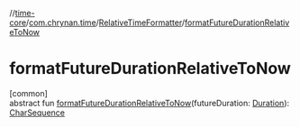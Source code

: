 //[time-core](../../../index.md)/[com.chrynan.time](../index.md)/[RelativeTimeFormatter](index.md)/[formatFutureDurationRelativeToNow](format-future-duration-relative-to-now.md)

# formatFutureDurationRelativeToNow

[common]\
abstract fun [formatFutureDurationRelativeToNow](format-future-duration-relative-to-now.md)(futureDuration: [Duration](https://kotlinlang.org/api/latest/jvm/stdlib/kotlin.time/-duration/index.html)): [CharSequence](https://kotlinlang.org/api/latest/jvm/stdlib/kotlin/-char-sequence/index.html)
